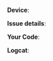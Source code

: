 <!--
Please fill in the below fields with some data to help me best diagnose the issue.
The more specific you are, the better. You can help a lot by not making us ask these questions.
Any HTML comment like this will be stripped when rendering markdown, no need to delete them.
If an issue does not have the following template filled out, it will be closed without discussion. Unless I find it really interesting...
-->

<!-- What device(s) you managed to get the issue to come up on? Name your laptop or working machine here -->
**Device**:

<!-- Share the details of your issue in prose, detailing actual and expected behavior. It also helps if you give some info **why** you are trying to do something as opposed to **what** is not working. -->
**Issue details**: 

<!-- Please include code snippets or whole files as necessary including XML layouts if applicable. If no code is being used, please explain **why**. -->
**Your Code**: 

<!--
What is the error message that you got in the log?
-->
**Logcat**:

<!-- I will be much happy if you attach a relevant screenshot, screen recording or a small demo project here -->
